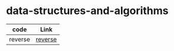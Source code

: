 # data-structures-and-algorithms

| code    | Link                                            |
| ------- | ----------------------------------------------- |
| reverse | [reverse](python/code_challenges/array-reverse) |
